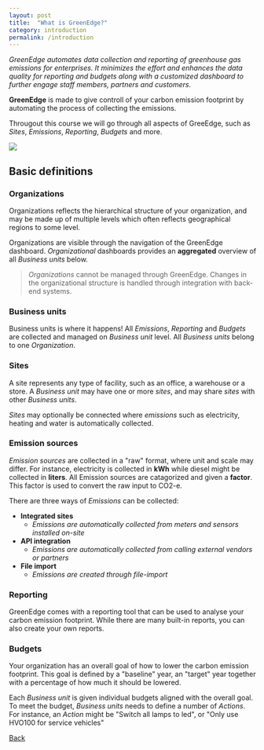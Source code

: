 ```yaml
---
layout: post
title:  "What is GreenEdge?"
category: introduction
permalink: /introduction
---
```


*GreenEdge automates data collection and reporting of greenhouse gas emissions for enterprises. It minimizes the effort and enhances the data quality for reporting and budgets along with a customized dashboard to further engage staff members, partners and customers.*

**GreenEdge** is made to give controll of your carbon emission footprint by automating the process of collecting the emissions.

Througout this course we will go through all aspects of GreeEdge, such as *Sites*, *Emissions*, *Reporting*, *Budgets* and more.

<img src="assets/images/introduction_1.png">

## Basic definitions

### Organizations
Organizations reflects the hierarchical structure of your organization, and may be made up of multiple levels which often reflects geographical regions to some level.

Organizations are visible through the navigation of the GreenEdge dashboard. *Organizational* dashboards provides an **aggregated** overview of all *Business units* below.

> *Organizations* cannot be managed through GreenEdge. Changes in the organizational structure is handled through integration with back-end systems.

### Business units
Business units is where it happens! All *Emissions*, *Reporting* and *Budgets* are collected and managed on *Business unit* level. All *Business units* belong to one *Organization*.

### Sites
A site represents any type of facility, such as an office, a warehouse or a store. A *Business unit* may have one or more *sites*, and may share *sites* with other *Business units*.

*Sites* may optionally be connected where *emissions* such as electricity, heating and water is automatically collected.

### Emission sources
*Emission sources* are collected in a "raw" format, where unit and scale may differ. For instance, electricity is collected in **kWh** while diesel might be collected in **liters**. All Emission sources are catagorized and given a **factor**. This factor is used to convert the raw input to CO2-e.

There are three ways of *Emissions* can be collected:
* **Integrated sites**
    * *Emissions are automatically collected from meters and sensors installed on-site*
* **API integration**
    * *Emissions are automatically collected from calling external vendors or partners*
* **File import**
    * *Emissions are created through file-import*

### Reporting
GreenEdge comes with a reporting tool that can be used to analyse your carbon emission footprint. While there are many built-in reports, you can also create your own reports.

### Budgets
Your organization has an overall goal of how to lower the carbon emission footprint. This goal is defined by a "baseline" year, an "target" year together with a percentage of how much it should be lowered.

Each *Business unit* is given individual budgets aligned with the overall goal. To meet the budget, *Business units* needs to define a number of *Actions*. For instance, an *Action* might be "Switch all lamps to led", or "Only use HVO100 for service vehicles"

<a class="offset-5 btn btn-success btn-lg" href="{{site.baseurl}}" role="button">Back</a>